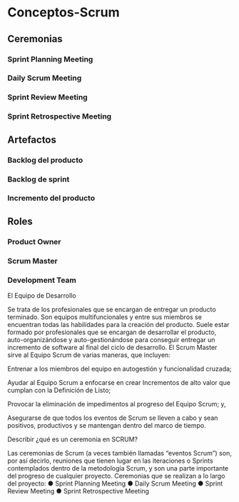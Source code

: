 # Conceptos-Scrum
## Ceremonias
### Sprint Planning Meeting
### Daily Scrum Meeting
### Sprint Review Meeting
### Sprint Retrospective Meeting
## Artefactos
### Backlog del producto
### Backlog de sprint
### Incremento del producto
## Roles
### Product Owner
### Scrum Master
### Development Team


 El Equipo de Desarrollo

Se trata de los profesionales que se encargan de entregar un producto terminado. Son equipos multifuncionales y entre sus miembros se encuentran todas las habilidades para la creación del producto. Suele estar formado por profesionales que se encargan de desarrollar el producto, auto-organizándose y auto-gestionándose para conseguir entregar un incremento de software al final del ciclo de desarrollo.
El Scrum Master sirve al Equipo Scrum de varias maneras, que incluyen:

Entrenar a los miembros del equipo en autogestión y funcionalidad cruzada;

Ayudar al Equipo Scrum a enfocarse en crear Incrementos de alto valor que cumplan con la Definición de Listo;

Provocar la eliminación de impedimentos al progreso del Equipo Scrum; y,

Asegurarse de que todos los eventos de Scrum se lleven a cabo y sean positivos, productivos y se mantengan dentro del marco de tiempo.


Describir ¿qué es un ceremonia en SCRUM?

Las ceremonias de Scrum (a veces también llamadas “eventos Scrum”) son, por así decirlo, reuniones que tienen lugar en las iteraciones o Sprints contemplados dentro de la metodología Scrum, y son una parte importante del progreso de cualquier proyecto.
Ceremonias que se realizan a lo largo del proyecto:
● Sprint Planning Meeting
● Daily Scrum Meeting
● Sprint Review Meeting
● Sprint Retrospective Meeting
